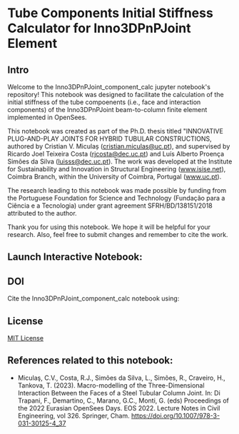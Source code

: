 # Tube Components Initial Stiffness Calculator for Inno3DPnPJoint Element


## Intro
Welcome to the Inno3DPnPJoint_component_calc jupyter notebook's repository! This notebook was designed to facilitate the calculation of the initial stiffness of the tube compoenents (i.e., face and interaction components) of the Inno3DPnPJoint beam-to-column finite element implemented in OpenSees.

This notebook was created as part of the Ph.D. thesis titled "INNOVATIVE PLUG-AND-PLAY JOINTS FOR HYBRID TUBULAR CONSTRUCTIONS, authored by Cristian V. Miculaș (cristian.miculas@uc.pt), and supervised by Ricardo Joel Teixeira Costa (rjcosta@dec.uc.pt) and Luís Alberto Proença Simões da Silva (luisss@dec.uc.pt). The work was developed at the Institute for Sustainability and Innovation in Structural Engineering (www.isise.net), Coimbra Branch, within the University of Coimbra, Portugal (www.uc.pt).

The research leading to this notebook was made possible by funding from the Portuguese Foundation for Science and Technology (Fundação para a Ciência e a Tecnologia) under grant agreement SFRH/BD/138151/2018 attributed to the author.

Thank you for using this notebook. We hope it will be helpful for your research. Also, feel free to submit changes and remember to cite the work.

## Launch Interactive Notebook:


## DOI
Cite the Inno3DPnPJoint_component_calc notebook using:


## License
[MIT License](LICENSE)


## References related to this notebook:
- Miculaş, C.V., Costa, R.J., Simões da Silva, L., Simões, R., Craveiro, H., Tankova, T. (2023). Macro-modelling of the Three-Dimensional Interaction Between the Faces of a Steel Tubular Column Joint. In: Di Trapani, F., Demartino, C., Marano, G.C., Monti, G. (eds) Proceedings of the 2022 Eurasian OpenSees Days. EOS 2022. Lecture Notes in Civil Engineering, vol 326. Springer, Cham. https://doi.org/10.1007/978-3-031-30125-4_37